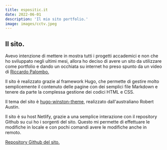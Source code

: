 ```yaml
---
title: espositic.it
date: 2022-06-01
description: 'Il mio sito portfolio.'
image: images/cctv.jpeg
---
```


## Il sito.
Avevo intenzione di mettere in mostra tutti i progetti accademici e non che ho sviluppato negli ultimi mesi, allora ho deciso di avere un sito da utilizzare come portfolio e dando un occhiata su internet ho preso spunto da un video di [Riccardo Palombo.](https://www.youtube.com/watch?v=O_IViNjCApU&t=400s)

Il sito è realizzato grazie al framework Hugo, che permette di gestire molto semplicemente il contenuto delle pagine con dei semplici file Markdown e tenere da parte la complessa gestione dei codici HTML e CSS.

Il tema del sito è [hugo-winston-theme](https://github.com/zerostaticthemes/hugo-winston-theme), realizzato dall'australiano Robert Austin.

Il sito è su host Netlify, grazie a una semplice interazione con il repository Github su cui ho i sorgenti del sito. Questo mi permette di effettuare le modifiche in locale e con pochi comandi avere le modifiche anche in remoto.

[Repository Github del sito.](https://github.com/espositic/espositic.it)

